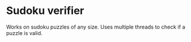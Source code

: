 # Sudoku verifier

Works on sudoku puzzles of any size.
Uses multiple threads to check if a puzzle is valid.
